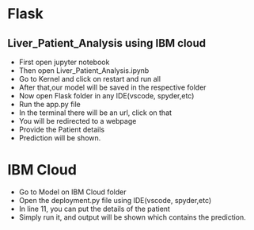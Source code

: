 # Flask 
## Liver_Patient_Analysis using IBM cloud
- First open jupyter notebook
- Then open Liver_Patient_Analysis.ipynb
- Go to Kernel and click on restart and run all
- After that,our model will be saved in the respective folder
- Now open Flask folder in any IDE(vscode, spyder,etc)
- Run the app.py file
- In the terminal there will be an url, click on that
- You will be redirected to a webpage 
- Provide the Patient details
- Prediction will be shown. 

# IBM Cloud
- Go to Model on IBM Cloud folder
- Open the deployment.py file using IDE(vscode, spyder,etc)
- In line 11, you can put the details of the patient
- Simply run it, and output will be shown which contains the prediction.
